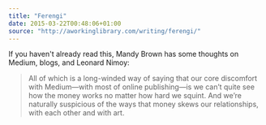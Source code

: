 ```yaml
---
title: "Ferengi"
date: 2015-03-22T00:48:06+01:00
source: "http://aworkinglibrary.com/writing/ferengi/"
---
```


If you haven't already read this, Mandy Brown has some thoughts on Medium, blogs, and Leonard Nimoy:

> All of which is a long-winded way of saying that our core discomfort with Medium—with most of online publishing—is we can’t quite see how the money works no matter how hard we squint. And we’re naturally suspicious of the ways that money skews our relationships, with each other and with art.
